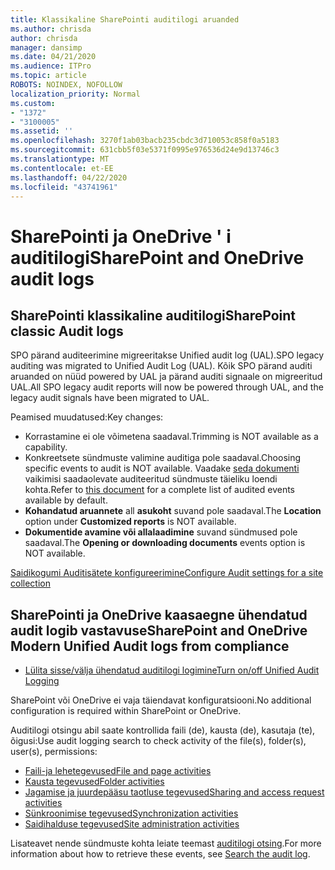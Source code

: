 ```yaml
---
title: Klassikaline SharePointi auditilogi aruanded
ms.author: chrisda
author: chrisda
manager: dansimp
ms.date: 04/21/2020
ms.audience: ITPro
ms.topic: article
ROBOTS: NOINDEX, NOFOLLOW
localization_priority: Normal
ms.custom:
- "1372"
- "3100005"
ms.assetid: ''
ms.openlocfilehash: 3270f1ab03bacb235cbdc3d710053c858f0a5183
ms.sourcegitcommit: 631cbb5f03e5371f0995e976536d24e9d13746c3
ms.translationtype: MT
ms.contentlocale: et-EE
ms.lasthandoff: 04/22/2020
ms.locfileid: "43741961"
---
```

# <a name="sharepoint-and-onedrive-audit-logs"></a><span data-ttu-id="57226-102">SharePointi ja OneDrive ' i auditilogi</span><span class="sxs-lookup"><span data-stu-id="57226-102">SharePoint and OneDrive audit logs</span></span>

## <a name="sharepoint-classic-audit-logs"></a><span data-ttu-id="57226-103">SharePointi klassikaline auditilogi</span><span class="sxs-lookup"><span data-stu-id="57226-103">SharePoint classic Audit logs</span></span>

<span data-ttu-id="57226-104">SPO pärand auditeerimine migreeritakse Unified audit log (UAL).</span><span class="sxs-lookup"><span data-stu-id="57226-104">SPO legacy auditing was migrated to Unified Audit Log (UAL).</span></span> <span data-ttu-id="57226-105">Kõik SPO pärand auditi aruanded on nüüd powered by UAL ja pärand auditi signaale on migreeritud UAL.</span><span class="sxs-lookup"><span data-stu-id="57226-105">All SPO legacy audit reports will now be powered through UAL, and the legacy audit signals have been migrated to UAL.</span></span>

<span data-ttu-id="57226-106">Peamised muudatused:</span><span class="sxs-lookup"><span data-stu-id="57226-106">Key changes:</span></span>

* <span data-ttu-id="57226-107">Korrastamine ei ole võimetena saadaval.</span><span class="sxs-lookup"><span data-stu-id="57226-107">Trimming is NOT available as a capability.</span></span>
* <span data-ttu-id="57226-108">Konkreetsete sündmuste valimine auditiga pole saadaval.</span><span class="sxs-lookup"><span data-stu-id="57226-108">Choosing specific events to audit is NOT available.</span></span> <span data-ttu-id="57226-109">Vaadake [seda dokumenti](https://docs.microsoft.com/office365/securitycompliance/search-the-audit-log-in-security-and-compliance) vaikimisi saadaolevate auditeeritud sündmuste täieliku loendi kohta.</span><span class="sxs-lookup"><span data-stu-id="57226-109">Refer to [this document](https://docs.microsoft.com/office365/securitycompliance/search-the-audit-log-in-security-and-compliance) for a complete list of audited events available by default.</span></span>
* <span data-ttu-id="57226-110">**Kohandatud aruannete** all **asukoht** suvand pole saadaval.</span><span class="sxs-lookup"><span data-stu-id="57226-110">The **Location** option under **Customized reports** is NOT available.</span></span>
* <span data-ttu-id="57226-111">**Dokumentide avamine või allalaadimine** suvand sündmused pole saadaval.</span><span class="sxs-lookup"><span data-stu-id="57226-111">The **Opening or downloading documents** events option is NOT available.</span></span>

[<span data-ttu-id="57226-112">Saidikogumi Auditisätete konfigureerimine</span><span class="sxs-lookup"><span data-stu-id="57226-112">Configure Audit settings for a site collection</span></span>](https://support.office.com/article/Configure-audit-settings-for-a-site-collection-A9920C97-38C0-44F2-8BCB-4CF1E2AE22D2)

## <a name="sharepoint-and-onedrive-modern-unified-audit-logs-from-compliance"></a><span data-ttu-id="57226-113">SharePointi ja OneDrive kaasaegne ühendatud audit logib vastavuse</span><span class="sxs-lookup"><span data-stu-id="57226-113">SharePoint and OneDrive Modern Unified Audit logs from compliance</span></span>

* [<span data-ttu-id="57226-114">Lülita sisse/välja ühendatud auditilogi logimine</span><span class="sxs-lookup"><span data-stu-id="57226-114">Turn on/off Unified Audit Logging</span></span>](https://docs.microsoft.com/office365/securitycompliance/turn-audit-log-search-on-or-off) 

<span data-ttu-id="57226-115">SharePoint või OneDrive ei vaja täiendavat konfiguratsiooni.</span><span class="sxs-lookup"><span data-stu-id="57226-115">No additional configuration is required within SharePoint or OneDrive.</span></span>

<span data-ttu-id="57226-116">Auditilogi otsingu abil saate kontrollida faili (de), kausta (de), kasutaja (te), õigusi:</span><span class="sxs-lookup"><span data-stu-id="57226-116">Use audit logging search to check activity of the file(s), folder(s), user(s), permissions:</span></span>

* [<span data-ttu-id="57226-117">Faili-ja lehetegevused</span><span class="sxs-lookup"><span data-stu-id="57226-117">File and page activities</span></span>](https://docs.microsoft.com/office365/securitycompliance/search-the-audit-log-in-security-and-compliance)
* [<span data-ttu-id="57226-118">Kausta tegevused</span><span class="sxs-lookup"><span data-stu-id="57226-118">Folder activities</span></span>](https://docs.microsoft.com/office365/securitycompliance/search-the-audit-log-in-security-and-compliance#folder-activities)
* [<span data-ttu-id="57226-119">Jagamise ja juurdepääsu taotluse tegevused</span><span class="sxs-lookup"><span data-stu-id="57226-119">Sharing and access request activities</span></span>](https://docs.microsoft.com/office365/securitycompliance/search-the-audit-log-in-security-and-compliance#sharing-and-access-request-activities)
* [<span data-ttu-id="57226-120">Sünkroonimise tegevused</span><span class="sxs-lookup"><span data-stu-id="57226-120">Synchronization activities</span></span>](https://docs.microsoft.com/office365/securitycompliance/search-the-audit-log-in-security-and-compliance#synchronization-activities)
* [<span data-ttu-id="57226-121">Saidihalduse tegevused</span><span class="sxs-lookup"><span data-stu-id="57226-121">Site administration activities</span></span>](https://docs.microsoft.com/office365/securitycompliance/search-the-audit-log-in-security-and-compliance#site-administration-activities)

<span data-ttu-id="57226-122">Lisateavet nende sündmuste kohta leiate teemast [auditilogi otsing](https://docs.microsoft.com/office365/securitycompliance/search-the-audit-log-in-security-and-compliance#search-the-audit-log).</span><span class="sxs-lookup"><span data-stu-id="57226-122">For more information about how to retrieve these events, see [Search the audit log](https://docs.microsoft.com/office365/securitycompliance/search-the-audit-log-in-security-and-compliance#search-the-audit-log).</span></span>
